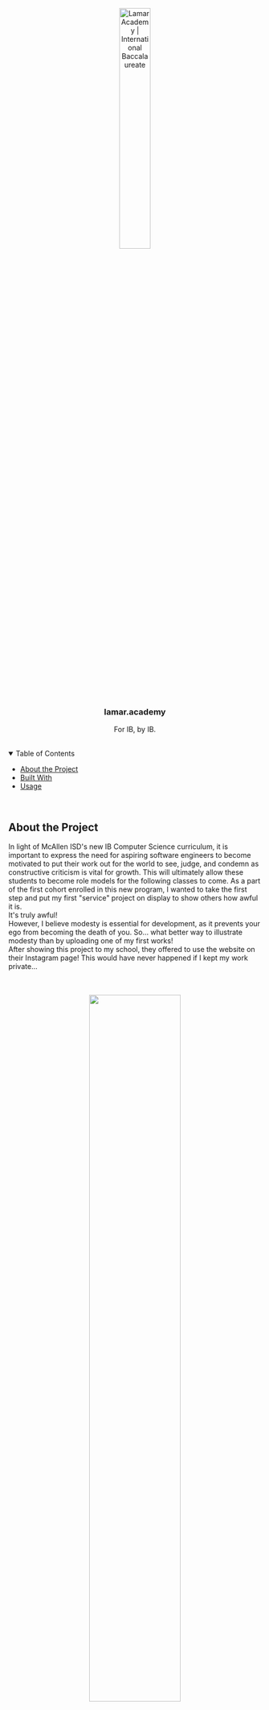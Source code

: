 <p align="center">
  <a href="https://lamar.academy" target="_blank" rel="noopener noreferrer"><img src="https://i.imgur.com/LBb14Sl.png" alt="Lamar Academy | International Baccalaureate" width=35%></a>
</p>

<h3 align="center">lamar.academy</h3>
<p align="center">For IB, by IB.</p>
<br>

<details open>
<summary>Table of Contents</summary>

* [About the Project](#about-the-project)
* [Built With](#built-with)
* [Usage](#usage)
</details>
<br>

## About the Project

In light of McAllen ISD's new IB Computer Science curriculum, it is important to express the need for aspiring software engineers to become motivated to put their work out for the world to see, judge, and condemn as constructive criticism is vital for growth. This will ultimately allow these students to become role models for the following classes to come. As a part of the first cohort enrolled in this new program, I wanted to take the first step and put my first "service" project on display to show others how awful it is.
<br>
It's truly awful!
<br>
However, I believe modesty is essential for development, as it prevents your ego from becoming the death of you. So... what better way to illustrate modesty than by uploading one of my first works!
<br>
After showing this project to my school, they offered to use the website on their Instagram page! This would have never happened if I kept my work private...
<br>
<br>
<br>

<p align ="center">
  <img src="https://i.imgur.com/7uz5Z4f.png"; width=60%/>
</p>
<p align="center"><i>As seen on <a href="https://instagram.com/lamar_academy">@lamar_academy</a>!</i></p>

## Built With
* HTML
* CSS

## Usage

This website's literal purpose is to display Lamar Academy student resources, social media redirects, and additional associated websites.
<br>
Subsequently, this website is a demonstration of humility and can hopefully inspire other new software developers to act similarly.
